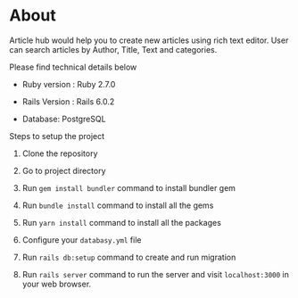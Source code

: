 # About

Article hub would help you to create new articles using rich text editor. User can search articles by Author, Title, Text and categories.

Please find technical details below

* Ruby version : Ruby 2.7.0

* Rails Version : Rails 6.0.2

* Database: PostgreSQL


Steps to setup the project

1.  Clone the repository

2.  Go to project directory

3.  Run `gem install bundler` command to install bundler gem

4.  Run `bundle install` command to install all the gems

5.  Run `yarn install` command to install all the packages

6.  Configure your `databasy.yml` file

7.  Run `rails db:setup` command to create and run migration

8.  Run `rails server` command to run the server and visit `localhost:3000` in your web browser.

